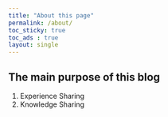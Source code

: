 ```yaml
---
title: "About this page"
permalink: /about/
toc_sticky: true
toc_ads : true
layout: single
---
```


## The main purpose of this blog

1. Experience Sharing
2. Knowledge Sharing


